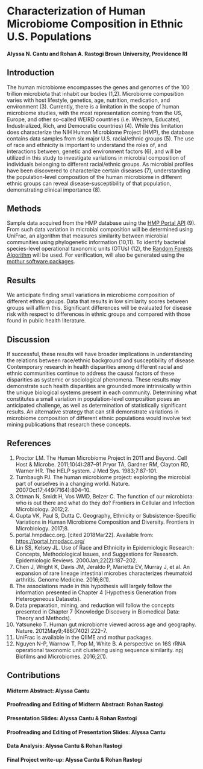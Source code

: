 # Characterization of Human Microbiome Composition in Ethnic U.S. Populations
####     Alyssa N. Cantu and Rohan A. Rastogi          Brown University, Providence RI

## Introduction
The human microbiome encompasses the genes and genomes of the 100 trillion microbiota that inhabit our bodies (1,2). Microbiome composition varies with host lifestyle, genetics, age, nutrition, medication, and environment (3). Currently, there is a limitation in the scope of human microbiome studies, with the most representation coming from the US, Europe, and other so-called WEIRD countries (i.e. Western, Educated, Industrialized, Rich, and Democratic countries) (4). While this limitation does characterize the NIH Human Microbiome Project (HMP), the database contains data samples from six major U.S. racial/ethnic groups (5). The use of race and ethnicity is important to understand the roles of, and interactions between, genetic and environment factors (6), and will be utilized in this study to investigate variations in microbial composition of individuals belonging to different racial/ethnic groups. As microbial profiles have been discovered to characterize certain diseases (7), understanding the population-level composition of the human microbiome in different ethnic groups can reveal disease-susceptibility of that population, demonstrating clinical importance (8).

## Methods
Sample data acquired from the HMP database using the [HMP Portal API](https://github.com/jmatsumura/ihmp_portal_api) (9). From such data variation in microbial composition will be determined using UniFrac, an algorithm that measures similarity between microbial communities using phylogenetic information (10,11). To identify bacterial species-level operational taxonomic units (OTUs) (12), the [Random Forests Algorithm](https://github.com/bicycle1885/RandomForests.jl) will be used. For verification, will also be generated using the [mothur software packages](https://mothur.org/wiki/Main_Page).

## Results
We anticipate finding small variations in microbiome composition of different ethnic groups. Data that results in low similarity scores between groups will affirm this. Significant differences will be evaluated for disease risk with respect to differences in ethnic groups and compared with those found in public health literature.

## Discussion
If successful, these results will have broader implications in understanding the relations between race/ethnic background and susceptibility of disease. Contemporary research in health disparities among different racial and ethnic communities continue to address the causal factors of these disparities as systemic or sociological phenomena. These results may demonstrate such health disparities are grounded more intrinsically within the unique biological systems present in each community. Determining what constitutes a small variation in population-level composition poses an anticipated challenge, as well as determination of statistically significant results. An alternative strategy that can still demonstrate variations in microbiome composition of different ethnic populations would involve text mining publications that research these concepts.

## References
1. Proctor LM. The Human Microbiome Project in 2011 and Beyond. Cell Host & Microbe. 2011;10(4):287–91.Pryor TA, Gardner RM, Clayton RD, Warner HR. The HELP system. J Med Sys. 1983;7:87-101.
2. Turnbaugh PJ. The human microbiome project: exploring the microbial part of ourselves in a changing world. Nature. 2007Oct17;449(7164):804–10.
3. Ottman N, Smidt H, Vos WMD, Belzer C. The function of our microbiota: who is out there and what do they do? Frontiers in Cellular and Infection Microbiology. 2012;2.
4. Gupta VK, Paul S, Dutta C. Geography, Ethnicity or Subsistence-Specific Variations in Human Microbiome Composition and Diversity. Frontiers in Microbiology. 2017;8.
5. portal.hmpdacc.org. [cited 2018Mar22]. Available from: https://portal.hmpdacc.org/
6. Lin SS, Kelsey JL. Use of Race and Ethnicity in Epidemiologic Research: Concepts, Methodological Issues, and Suggestions for Research. Epidemiologic Reviews. 2000Jan;22(2):187–202.
7. Chen J, Wright K, Davis JM, Jeraldo P, Marietta EV, Murray J, et al. An expansion of rare lineage intestinal microbes characterizes rheumatoid arthritis. Genome Medicine. 2016;8(1).
8. The associations made in this hypothesis will largely follow the information presented in Chapter 4 (Hypothesis Generation from Heterogeneous Datasets). 
9. Data preparation, mining, and reduction will follow the concepts presented in Chapter 7 (Knowledge Discovery in Biomedical Data: Theory and Methods).
10. Yatsuneko T. Human gut microbiome viewed across age and geography. Nature. 2012May9;486(7402):222–7.
11. UniFrac is available in the QIIME and mothur packages.
12. Nguyen N-P, Warnow T, Pop M, White B. A perspective on 16S rRNA operational taxonomic unit clustering using sequence similarity. npj Biofilms and Microbiomes. 2016;2(1).

## Contributions
#### Midterm Abstract: Alyssa Cantu
#### Proofreading and Editing of Midterm Abstract: Rohan Rastogi
#### Presentation Slides: Alyssa Cantu & Rohan Rastogi
#### Proofreading and Editing of Presentation Slides: Alyssa Cantu
#### Data Analysis: Alyssa Cantu & Rohan Rastogi
#### Final Project write-up: Alyssa Cantu & Rohan Rastogi
